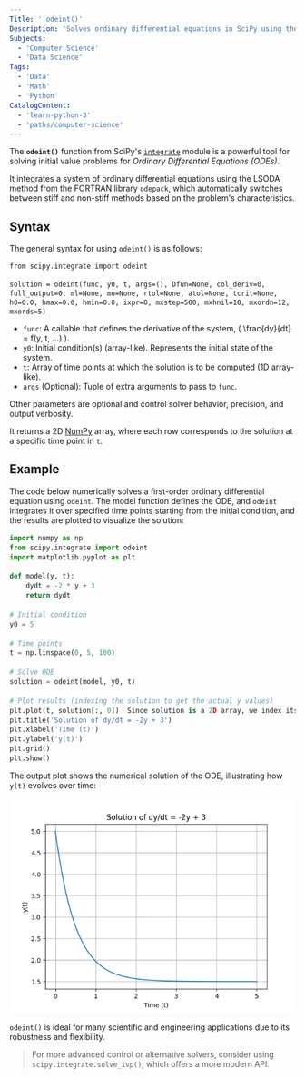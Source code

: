 ```yaml
---
Title: '.odeint()'
Description: 'Solves ordinary differential equations in SciPy using the LSODA method, automatically handling stiff and non-stiff problems.'
Subjects:
  - 'Computer Science'
  - 'Data Science'
Tags:
  - 'Data'
  - 'Math'
  - 'Python'
CatalogContent:
  - 'learn-python-3'
  - 'paths/computer-science'
---
```


The **`odeint()`** function from SciPy's [`integrate`](https://www.codecademy.com/resources/docs/scipy/scipy-integrate) module is a powerful tool for solving initial value problems for _Ordinary Differential Equations (ODEs)_. 

It integrates a system of ordinary differential equations using the LSODA method from the FORTRAN library `odepack`, which automatically switches between stiff and non-stiff methods based on the problem's characteristics.

## Syntax

The general syntax for using `odeint()` is as follows:

```pseudo
from scipy.integrate import odeint

solution = odeint(func, y0, t, args=(), Dfun=None, col_deriv=0, full_output=0, ml=None, mu=None, rtol=None, atol=None, tcrit=None, h0=0.0, hmax=0.0, hmin=0.0, ixpr=0, mxstep=500, mxhnil=10, mxordn=12, mxords=5)
```

- `func`: A callable that defines the derivative of the system, \( \frac{dy}{dt} = f(y, t, ...) \).
- `y0`: Initial condition(s) (array-like). Represents the initial state of the system.
- `t`: Array of time points at which the solution is to be computed (1D array-like).
- `args` (Optional): Tuple of extra arguments to pass to `func`.

Other parameters are optional and control solver behavior, precision, and output verbosity.

It returns a 2D [NumPy](https://www.codecademy.com/resources/docs/numpy) array, where each row corresponds to the solution at a specific time point in `t`.

## Example

The code below numerically solves a first-order ordinary differential equation using `odeint`. The model function defines the ODE, and `odeint` integrates it over specified time points starting from the initial condition, and the results are plotted to visualize the solution:

```py
import numpy as np
from scipy.integrate import odeint
import matplotlib.pyplot as plt

def model(y, t):
    dydt = -2 * y + 3
    return dydt

# Initial condition
y0 = 5

# Time points
t = np.linspace(0, 5, 100)

# Solve ODE
solution = odeint(model, y0, t)

# Plot results (indexing the solution to get the actual y values)
plt.plot(t, solution[:, 0])  Since solution is a 2D array, we index its first column to extract the solution values.
plt.title('Solution of dy/dt = -2y + 3')
plt.xlabel('Time (t)')
plt.ylabel('y(t)')
plt.grid()
plt.show()
```


The output plot shows the numerical solution of the ODE, illustrating how `y(t)` evolves over time:

![A plot showing the solution of an ODE using odeint, with time on the x-axis and y(t) on the y-axis.](https://raw.githubusercontent.com/Codecademy/docs/main/media/odeint_solution_plot.png)

`odeint()` is ideal for many scientific and engineering applications due to its robustness and flexibility. 

> For more advanced control or alternative solvers, consider using `scipy.integrate.solve_ivp()`, which offers a more modern API.
